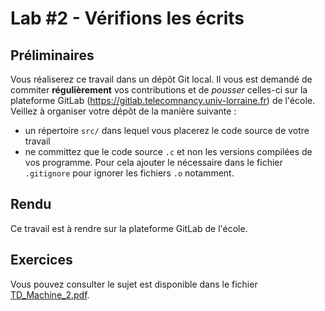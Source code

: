 # Lab #2 - Vérifions les écrits

## Préliminaires

Vous réaliserez ce travail dans un dépôt Git local. Il vous est demandé de commiter **régulièrement** vos contributions et de *pousser* celles-ci sur la plateforme GitLab (https://gitlab.telecomnancy.univ-lorraine.fr) de l'école.
Veillez à organiser votre dépôt de la manière suivante :
- un répertoire `src/` dans lequel vous placerez le code source de votre travail
- ne committez que le code source `.c` et non les versions compilées de vos programme. Pour cela ajouter le nécessaire dans le fichier `.gitignore` pour ignorer les fichiers `.o` notamment.


## Rendu

Ce travail est à rendre sur la plateforme GitLab de l'école.

## Exercices

Vous pouvez consulter le sujet est disponible dans le fichier [TD_Machine_2.pdf](./TD_Machine_2.pdf).

